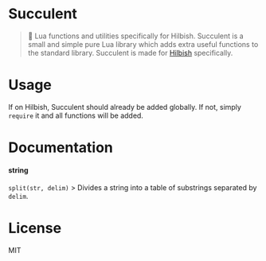 # Succulent
> 🌿 Lua functions and utilities specifically for Hilbish.
Succulent is a small and simple pure Lua library which adds extra useful functions
to the standard library. Succulent is made for [Hilbish](https://github.com/Rosettea/Hilbish) specifically.

# Usage
If on Hilbish, Succulent should already be added globally. If not, simply `require` it
and all functions will be added.

# Documentation
#### string
`split(str, delim)` > Divides a string into a table of substrings separated by `delim`.

# License
MIT

